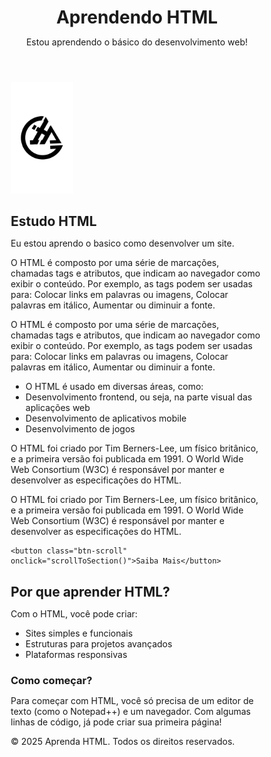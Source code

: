 <!DOCTYPE html>
<html lang="pr-br">
<head>
  <meta charset="UTF-8">
  <meta name="viewport" content="width=device-width, initial-scale=1.0">
  <link rel="stylesheet" href="index.css">
  <script src="js/index.js"></script>
  <link rel="shortcut icon" href="2.png" type="image/x-icon" >
  <title>Estudo</title>
  <style>
        /* Reset Geral */
* {
  margin: 0;
  padding: 0;
  box-sizing: border-box;
}

body {
  font-family: Arial, sans-serif;
  line-height: 1.6;
  color: #333;
  background-color: #f4f4f4;
}

/* Cabeçalho */
.header {
  text-align: center;
  background-color: #2a2a2a;
  color: white;
  padding: 1.5rem;
}

.header h1 {
  font-size: 2.5rem;
}

.header p {
  font-size: 1.2rem;
}

/* Seção Hero */
.hero {
  text-align: center;
  padding: 2rem;
  background-color: #fff;
}

.hero img {
  max-width: 50%;
  height: auto;
  border-radius: 8px;
  margin-bottom: 1rem;
}

.hero h2 {
  font-size: 2rem;
  margin: 1rem 0;
}

.hero p {
  font-size: 1.2rem;
  margin-bottom: 1.5rem;
}

.hero button {
  padding: 0.75rem 1.5rem;
  font-size: 1rem;
  color: white;
  background-color: #007BFF;
  border: none;
  border-radius: 5px;
  cursor: pointer;
}

.hero button:hover {
  background-color: #0056b3;
}

/* Seção Sobre */
.about-section {
  padding: 2rem;
  background-color: #f9f9f9;
  text-align: center;
}

.about-section h2 {
  font-size: 1.8rem;
  margin-bottom: 1rem;
}

.about-section ul {
  list-style-type: disc;
  list-style-position: outside;
  margin: 0 auto;
  padding-left: 2rem;
  text-align: left;
  display: inline-block;
}

/* Rodapé */
.footer {
  text-align: center;
  padding: 1rem;
  background-color: #2a2a2a;
  color: white;
  font-size: 0.9rem;
}
  </style>
</head>
<body>
  <header class="header">
    <h1>Aprendendo HTML</h1>
    <p>Estou aprendendo o básico do desenvolvimento web!</p>
  </header>

  <section class="hero">
    <img src="2.png" alt="HTML e Web Design" width="100" class="hero-image">
    <h2>Estudo HTML</h2>
    <p>Eu estou aprendo o basico como desenvolver um site.</p>
   <p>O HTML é composto por uma série de marcações, chamadas tags e atributos, que indicam ao navegador como exibir o conteúdo. Por exemplo, as tags podem ser usadas para: Colocar links em palavras ou imagens, Colocar palavras em itálico, Aumentar ou diminuir a fonte.</p> 
   <p>O HTML é composto por uma série de marcações, chamadas tags e atributos, que indicam ao navegador como exibir o conteúdo. Por exemplo, as tags podem ser usadas para: Colocar links em palavras ou imagens, Colocar palavras em itálico, Aumentar ou diminuir a fonte.</p> 
   <ul class="about-section">
  <li>O HTML é usado em diversas áreas, como:</li>
  <li>Desenvolvimento frontend, ou seja, na parte visual das aplicações web</li>
  <li>Desenvolvimento de aplicativos mobile</li>
  <li>Desenvolvimento de jogos</li>
  </ul>
  
<p>O HTML foi criado por Tim Berners-Lee, um físico britânico, e a primeira versão foi publicada em 1991. O World Wide Web Consortium (W3C) é responsável por manter e desenvolver as especificações do HTML.</p>
<p>O HTML foi criado por Tim Berners-Lee, um físico britânico, e a primeira versão foi publicada em 1991. O World Wide Web Consortium (W3C) é responsável por manter e desenvolver as especificações do HTML.</p>

    <button class="btn-scroll" onclick="scrollToSection()">Saiba Mais</button>
  </section>

  <section id="about" class="about-section">
    <h2>Por que aprender HTML?</h2>
    <p>Com o HTML, você pode criar:</p>
    <ul>
      <li>Sites simples e funcionais</li>
      <li>Estruturas para projetos avançados</li>
      <li>Plataformas responsivas</li>
    </ul>
    <h3>Como começar?</h3>
    <p>
      Para começar com HTML, você só precisa de um editor de texto (como o Notepad++) e um navegador.
      Com algumas linhas de código, já pode criar sua primeira página!
    </p>
  </section>

  <footer class="footer">
    <p>&copy; 2025 Aprenda HTML. Todos os direitos reservados.</p>
  </footer>
</body>
</html>



